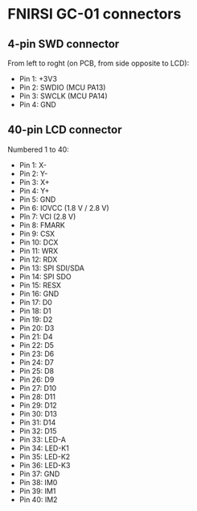 # FNIRSI GC-01 connectors

## 4-pin SWD connector

From left to roght (on PCB, from side opposite to LCD):

* Pin 1: +3V3
* Pin 2: SWDIO (MCU PA13)
* Pin 3: SWCLK (MCU PA14)
* Pin 4: GND

## 40-pin LCD connector

Numbered 1 to 40:

* Pin 1: X-
* Pin 2: Y-
* Pin 3: X+
* Pin 4: Y+
* Pin 5: GND
* Pin 6: IOVCC (1.8 V / 2.8 V)
* Pîn 7: VCI (2.8 V)
* Pin 8: FMARK
* Pin 9: CSX
* Pin 10: DCX
* Pin 11: WRX
* Pin 12: RDX
* Pin 13: SPI SDI/SDA
* Pin 14: SPI SDO
* Pin 15: RESX
* Pin 16: GND
* Pin 17: D0
* Pin 18: D1
* Pin 19: D2
* Pin 20: D3
* Pin 21: D4
* Pin 22: D5
* Pin 23: D6
* Pin 24: D7
* Pin 25: D8
* Pin 26: D9
* Pin 27: D10
* Pin 28: D11
* Pin 29: D12
* Pin 30: D13
* Pin 31: D14
* Pin 32: D15
* Pin 33: LED-A
* Pin 34: LED-K1
* Pin 35: LED-K2
* Pin 36: LED-K3
* Pin 37: GND
* Pin 38: IM0
* Pin 39: IM1
* Pin 40: IM2
